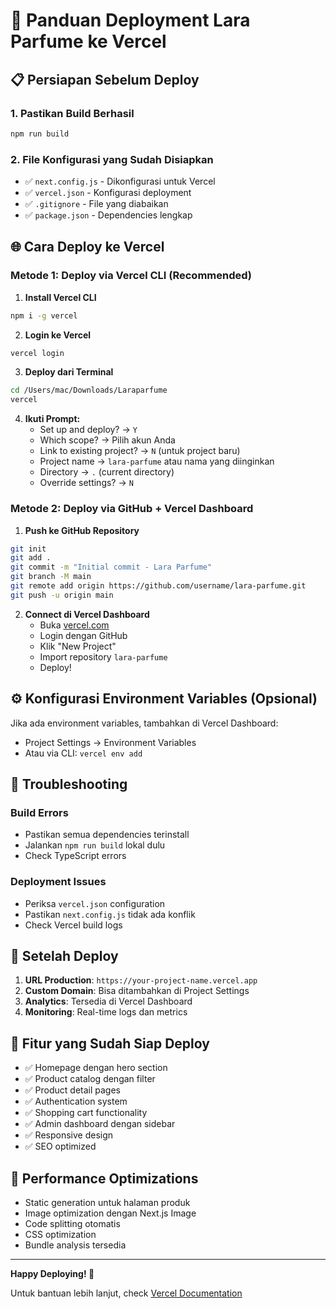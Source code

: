 # 🚀 Panduan Deployment Lara Parfume ke Vercel

## 📋 Persiapan Sebelum Deploy

### 1. Pastikan Build Berhasil
```bash
npm run build
```

### 2. File Konfigurasi yang Sudah Disiapkan
- ✅ `next.config.js` - Dikonfigurasi untuk Vercel
- ✅ `vercel.json` - Konfigurasi deployment
- ✅ `.gitignore` - File yang diabaikan
- ✅ `package.json` - Dependencies lengkap

## 🌐 Cara Deploy ke Vercel

### Metode 1: Deploy via Vercel CLI (Recommended)

1. **Install Vercel CLI**
```bash
npm i -g vercel
```

2. **Login ke Vercel**
```bash
vercel login
```

3. **Deploy dari Terminal**
```bash
cd /Users/mac/Downloads/Laraparfume
vercel
```

4. **Ikuti Prompt:**
   - Set up and deploy? → `Y`
   - Which scope? → Pilih akun Anda
   - Link to existing project? → `N` (untuk project baru)
   - Project name → `lara-parfume` atau nama yang diinginkan
   - Directory → `.` (current directory)
   - Override settings? → `N`

### Metode 2: Deploy via GitHub + Vercel Dashboard

1. **Push ke GitHub Repository**
```bash
git init
git add .
git commit -m "Initial commit - Lara Parfume"
git branch -M main
git remote add origin https://github.com/username/lara-parfume.git
git push -u origin main
```

2. **Connect di Vercel Dashboard**
   - Buka [vercel.com](https://vercel.com)
   - Login dengan GitHub
   - Klik "New Project"
   - Import repository `lara-parfume`
   - Deploy!

## ⚙️ Konfigurasi Environment Variables (Opsional)

Jika ada environment variables, tambahkan di Vercel Dashboard:
- Project Settings → Environment Variables
- Atau via CLI: `vercel env add`

## 🔧 Troubleshooting

### Build Errors
- Pastikan semua dependencies terinstall
- Jalankan `npm run build` lokal dulu
- Check TypeScript errors

### Deployment Issues
- Periksa `vercel.json` configuration
- Pastikan `next.config.js` tidak ada konflik
- Check Vercel build logs

## 📱 Setelah Deploy

1. **URL Production**: `https://your-project-name.vercel.app`
2. **Custom Domain**: Bisa ditambahkan di Project Settings
3. **Analytics**: Tersedia di Vercel Dashboard
4. **Monitoring**: Real-time logs dan metrics

## 🎯 Fitur yang Sudah Siap Deploy

- ✅ Homepage dengan hero section
- ✅ Product catalog dengan filter
- ✅ Product detail pages
- ✅ Authentication system
- ✅ Shopping cart functionality
- ✅ Admin dashboard dengan sidebar
- ✅ Responsive design
- ✅ SEO optimized

## 🚀 Performance Optimizations

- Static generation untuk halaman produk
- Image optimization dengan Next.js Image
- Code splitting otomatis
- CSS optimization
- Bundle analysis tersedia

---

**Happy Deploying! 🎉**

Untuk bantuan lebih lanjut, check [Vercel Documentation](https://vercel.com/docs)
